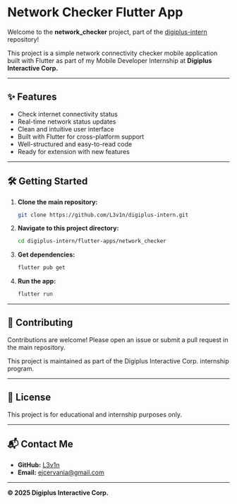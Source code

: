 # Network Checker Flutter App

Welcome to the **network_checker** project, part of the [digiplus-intern](https://github.com/L3v1n/digiplus-intern) repository!

This project is a simple network connectivity checker mobile application built with Flutter as part of my Mobile Developer Internship at **Digiplus Interactive Corp.**

---

## ✨ Features

- Check internet connectivity status
- Real-time network status updates
- Clean and intuitive user interface
- Built with Flutter for cross-platform support
- Well-structured and easy-to-read code
- Ready for extension with new features

---

## 🛠️ Getting Started

1. **Clone the main repository:**
   ```sh
   git clone https://github.com/L3v1n/digiplus-intern.git
   ```
2. **Navigate to this project directory:**
   ```sh
   cd digiplus-intern/flutter-apps/network_checker
   ```
3. **Get dependencies:**
   ```sh
   flutter pub get
   ```
4. **Run the app:**
   ```sh
   flutter run
   ```

---

## 🤝 Contributing

Contributions are welcome! Please open an issue or submit a pull request in the main repository.

This project is maintained as part of the Digiplus Interactive Corp. internship program.

---

## 📄 License

This project is for educational and internship purposes only.

---

## 📬 Contact Me

- **GitHub:** [L3v1n](https://github.com/L3v1n)
- **Email:** ejcervania@gmail.com

---

**© 2025 Digiplus Interactive Corp.**
